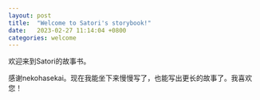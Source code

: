 ```yaml
---
layout: post
title:  "Welcome to Satori's storybook!"
date:   2023-02-27 11:14:04 +0800
categories: welcome
---
```



欢迎来到Satori的故事书。

感谢nekohasekai。现在我能坐下来慢慢写了，也能写出更长的故事了。我喜欢您！

